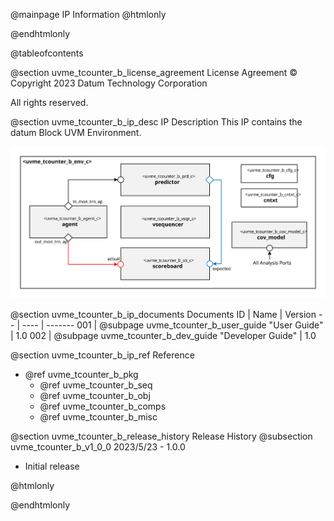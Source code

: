 @mainpage IP Information
@htmlonly
<div class="autonumbering">
@endhtmlonly


@tableofcontents


@section uvme_tcounter_b_license_agreement License Agreement
© Copyright 2023 Datum Technology Corporation

All rights reserved.


@section uvme_tcounter_b_ip_desc IP Description
This IP contains the datum  Block UVM Environment.

![ Block UVM Environment Block Diagram](env_block_diagram.svg)


@section uvme_tcounter_b_ip_documents Documents
ID | Name | Version
-- | ---- | -------
001 | @subpage uvme_tcounter_b_user_guide "User Guide" | 1.0
002 | @subpage uvme_tcounter_b_dev_guide "Developer Guide" | 1.0


@section uvme_tcounter_b_ip_ref Reference
 * @ref uvme_tcounter_b_pkg
   * @ref uvme_tcounter_b_seq
   * @ref uvme_tcounter_b_obj
   * @ref uvme_tcounter_b_comps
   * @ref uvme_tcounter_b_misc


@section uvme_tcounter_b_release_history Release History
@subsection uvme_tcounter_b_v1_0_0 2023/5/23 - 1.0.0
- Initial release


@htmlonly
</div>
@endhtmlonly
